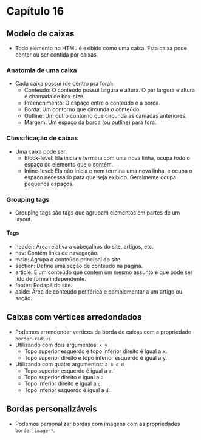 # Capítulo 16

## Modelo de caixas

- Todo elemento no HTML é exibido como uma caixa. Esta caixa pode conter ou ser contida por caixas.

### Anatomia de uma caixa

- Cada caixa possui (de dentro pra fora):
  - Conteúdo: O conteúdo possui largura e altura. O par largura e altura é chamada de box-size.
  - Preenchimento: O espaço entre o conteúdo e a borda.
  - Borda: Um contorno que circunda o conteúdo.
  - Outline: Um outro contorno que circunda as camadas anteriores.
  - Margem: Um espaço da borda (ou outline) para fora.

### Classificação de caixas

- Uma caixa pode ser:
  - Block-level: Ela inicia e termina com uma nova linha, ocupa todo o espaço do elemento que o contém.
  - Inline-level: Ela não inicia e nem termina uma nova linha, e ocupa o espaço necessário para que seja exibido. Geralmente ocupa pequenos espaços.

### Grouping tags

- Grouping tags são tags que agrupam elementos em partes de um layout.

#### Tags

- header: Área relativa a cabeçalhos do site, artigos, etc.
- nav: Contém links de navegação.
- main: Agrupa o conteúdo principal do site.
- section: Define uma seção de conteúdo na página.
- article: É um conteúdo que contém um mesmo assunto e que pode ser lido de forma independente.
- footer: Rodapé do site.
- aside: Área de conteúdo periférico e complementar a um artigo ou seção.

##  Caixas com vértices arredondados

- Podemos arrendondar vertíces da borda de caixas com a propriedade `border-radius`.
- Utilizando com dois argumentos: `x y`
  - Topo superior esquerdo e topo inferior direito é igual a x.
  - Topo superior direito e topo inferior esquerdo é igual a y.
- Utilizando com quatro argumentos: `a b c d`
  - Topo superior esquerdo é igual a `a`.
  - Topo superior direito é igual a `b`.
  - Topo inferior direito é igual a `c`.
  - Topo inferior esquerdo é igual a `d`.

## Bordas personalizáveis

- Podemos personalizar bordas com imagens com as propriedades `border-image-*`.